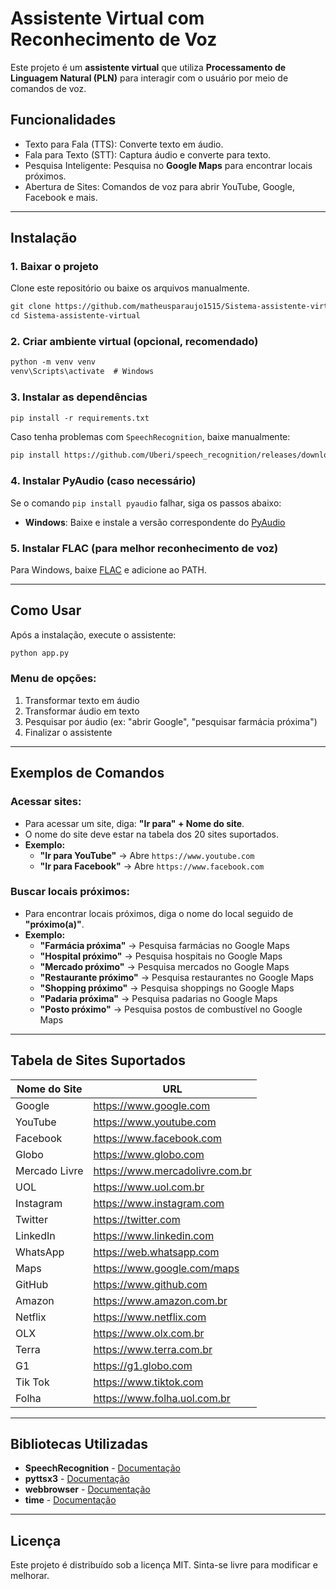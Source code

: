 # Assistente Virtual com Reconhecimento de Voz

Este projeto é um **assistente virtual** que utiliza **Processamento de Linguagem Natural (PLN)** para interagir com o usuário por meio de comandos de voz.

## Funcionalidades

- Texto para Fala (TTS): Converte texto em áudio.
- Fala para Texto (STT): Captura áudio e converte para texto.
- Pesquisa Inteligente: Pesquisa no **Google Maps** para encontrar locais próximos.
- Abertura de Sites: Comandos de voz para abrir YouTube, Google, Facebook e mais.

---

## Instalação

### 1. Baixar o projeto

Clone este repositório ou baixe os arquivos manualmente.

```txt
git clone https://github.com/matheusparaujo1515/Sistema-assistente-virtual.git
cd Sistema-assistente-virtual
```

### 2. Criar ambiente virtual (opcional, recomendado)

```txt
python -m venv venv
venv\Scripts\activate  # Windows
```

### 3. Instalar as dependências

```txt
pip install -r requirements.txt
```

Caso tenha problemas com `SpeechRecognition`, baixe manualmente:

```txt
pip install https://github.com/Uberi/speech_recognition/releases/download/3.8.1/SpeechRecognition-3.14.1-py3-none-any.whl
```

### 4. Instalar PyAudio (caso necessário)

Se o comando `pip install pyaudio` falhar, siga os passos abaixo:

- **Windows**: Baixe e instale a versão correspondente do [PyAudio](https://www.lfd.uci.edu/~gohlke/pythonlibs/#pyaudio)

### 5. Instalar FLAC (para melhor reconhecimento de voz)

Para Windows, baixe [FLAC](https://xiph.org/flac/download.html) e adicione ao PATH.

---

## Como Usar

Após a instalação, execute o assistente:

```txt
python app.py
```

### Menu de opções:

1. Transformar texto em áudio
2. Transformar áudio em texto
3. Pesquisar por áudio (ex: "abrir Google", "pesquisar farmácia próxima")
999. Finalizar o assistente

---

## Exemplos de Comandos

### Acessar sites:
- Para acessar um site, diga: **"Ir para" + Nome do site**.
- O nome do site deve estar na tabela dos 20 sites suportados.
- **Exemplo:**
  - **"Ir para YouTube"** → Abre `https://www.youtube.com`
  - **"Ir para Facebook"** → Abre `https://www.facebook.com`

### Buscar locais próximos:
- Para encontrar locais próximos, diga o nome do local seguido de **"próximo(a)"**.
- **Exemplo:**
  - **"Farmácia próxima"** → Pesquisa farmácias no Google Maps
  - **"Hospital próximo"** → Pesquisa hospitais no Google Maps
  - **"Mercado próximo"** → Pesquisa mercados no Google Maps
  - **"Restaurante próximo"** → Pesquisa restaurantes no Google Maps
  - **"Shopping próximo"** → Pesquisa shoppings no Google Maps
  - **"Padaria próxima"** → Pesquisa padarias no Google Maps
  - **"Posto próximo"** → Pesquisa postos de combustível no Google Maps

---

## Tabela de Sites Suportados

| Nome do Site        | URL                         |
|---------------------|----------------------------|
| Google             | https://www.google.com     |
| YouTube            | https://www.youtube.com    |
| Facebook          | https://www.facebook.com   |
| Globo              | https://www.globo.com      |
| Mercado Livre      | https://www.mercadolivre.com.br |
| UOL                | https://www.uol.com.br     |
| Instagram          | https://www.instagram.com  |
| Twitter           | https://twitter.com        |
| LinkedIn           | https://www.linkedin.com   |
| WhatsApp           | https://web.whatsapp.com   |
| Maps               | https://www.google.com/maps |
| GitHub             | https://www.github.com     |
| Amazon             | https://www.amazon.com.br  |
| Netflix            | https://www.netflix.com    |
| OLX                | https://www.olx.com.br     |
| Terra              | https://www.terra.com.br   |
| G1                 | https://g1.globo.com       |
| Tik Tok            | https://www.tiktok.com     |
| Folha              | https://www.folha.uol.com.br |

---

## Bibliotecas Utilizadas

- **SpeechRecognition** - [Documentação](https://pypi.org/project/SpeechRecognition/)
- **pyttsx3** - [Documentação](https://pypi.org/project/pyttsx3/)
- **webbrowser** - [Documentação](https://docs.python.org/3/library/webbrowser.html)
- **time** - [Documentação](https://docs.python.org/3/library/time.html)

---

## Licença

Este projeto é distribuído sob a licença MIT. Sinta-se livre para modificar e melhorar.

